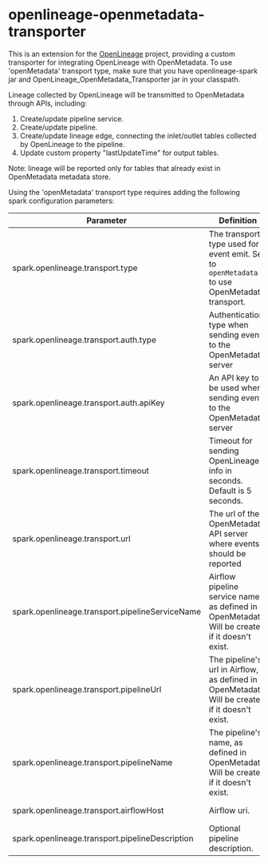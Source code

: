 # openlineage-openmetadata-transporter
This is an extension for the [OpenLineage](https://github.com/OpenLineage/OpenLineage) project, providing a custom transporter for integrating OpenLineage with OpenMetadata.
To use 'openMetadata' transport type, make sure that you have openlineage-spark jar and OpenLineage_OpenMetadata_Transporter jar in your classpath.


Lineage collected by OpenLineage will be transmitted to OpenMetadata through APIs, including:
1. Create/update pipeline service.
2. Create/update pipeline.
3. Create/update lineage edge, connecting the inlet/outlet tables collected by OpenLineage to the pipeline.
4. Update custom property "lastUpdateTime" for output tables.

Note: lineage will be reported only for tables that already exist in OpenMetadata metadata store.

Using the 'openMetadata' transport type requires adding the following spark configuration parameters:

| Parameter                                    | Definition                                                                                    | Example                                    |
----------------------------------------------|-----------------------------------------------------------------------------------------------|--------------------------------------------
| spark.openlineage.transport.type             | The transport type used for event emit. Set to `openMetadata` to use OpenMetadata transport.  | openMetadata                               |
| spark.openlineage.transport.auth.type      | Authentication type when sending events to the OpenMetadata server                            | api_key                                    |
| spark.openlineage.transport.auth.apiKey      | An API key to be used when sending events to the OpenMetadata server                          | abcdefghijk                                |
| spark.openlineage.transport.timeout          | Timeout for sending OpenLineage info in seconds. Default is 5 seconds.                        | 30                                         |
| spark.openlineage.transport.url              | The url of the OpenMetadata API server where events should be reported                        | http://my-openMetadata-staging             |
| spark.openlineage.transport.pipelineServiceName              | Airflow pipeline service name, as defined in OpenMetadata. Will be created if it doesn't exist. | my-airflow-staging |
| spark.openlineage.transport.pipelineUrl              | The pipeline's url in Airflow, as defined in OpenMetadata. Will be created if it doesn't exist. | http://my-airflow-staging/tree?dag_id=my-etl |
| spark.openlineage.transport.pipelineName              | The pipeline's name, as defined in OpenMetadata. Will be created if it doesn't exist.         | my-etl                                     |
| spark.openlineage.transport.airflowHost              | Airflow uri.                                                                                  | http://my-airflow-staging                  |
| spark.openlineage.transport.pipelineDescription      | Optional pipeline description. | This is my ETL                          |

